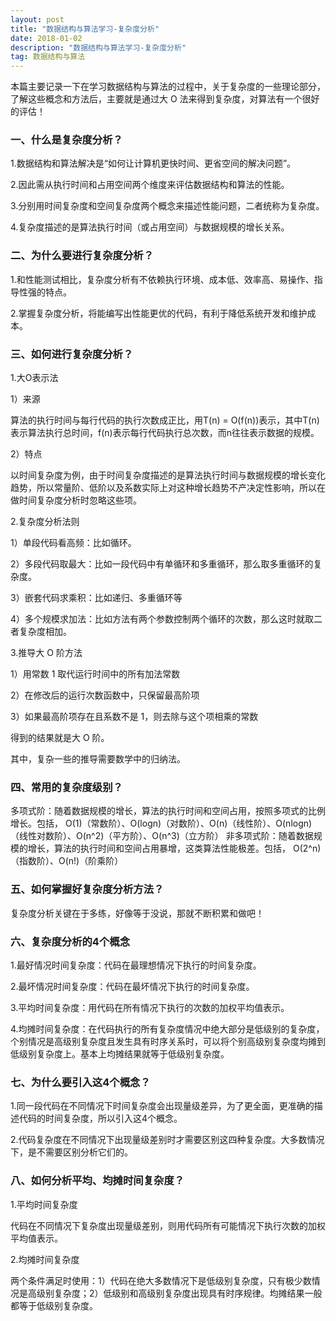 ```yaml
---
layout: post
title: "数据结构与算法学习-复杂度分析"
date: 2018-01-02
description: "数据结构与算法学习-复杂度分析"
tag: 数据结构与算法
---
```

本篇主要记录一下在学习数据结构与算法的过程中，关于复杂度的一些理论部分，了解这些概念和方法后，主要就是通过大 O 法来得到复杂度，对算法有一个很好的评估！

### 一、什么是复杂度分析？

1.数据结构和算法解决是“如何让计算机更快时间、更省空间的解决问题”。

2.因此需从执行时间和占用空间两个维度来评估数据结构和算法的性能。

3.分别用时间复杂度和空间复杂度两个概念来描述性能问题，二者统称为复杂度。

4.复杂度描述的是算法执行时间（或占用空间）与数据规模的增长关系。

### 二、为什么要进行复杂度分析？

1.和性能测试相比，复杂度分析有不依赖执行环境、成本低、效率高、易操作、指导性强的特点。

2.掌握复杂度分析，将能编写出性能更优的代码，有利于降低系统开发和维护成本。

### 三、如何进行复杂度分析？

1.大O表示法

1）来源

算法的执行时间与每行代码的执行次数成正比，用T(n) = O(f(n))表示，其中T(n)表示算法执行总时间，f(n)表示每行代码执行总次数，而n往往表示数据的规模。

2）特点

以时间复杂度为例，由于时间复杂度描述的是算法执行时间与数据规模的增长变化趋势，所以常量阶、低阶以及系数实际上对这种增长趋势不产决定性影响，所以在做时间复杂度分析时忽略这些项。

2.复杂度分析法则

1）单段代码看高频：比如循环。

2）多段代码取最大：比如一段代码中有单循环和多重循环，那么取多重循环的复杂度。

3）嵌套代码求乘积：比如递归、多重循环等

4）多个规模求加法：比如方法有两个参数控制两个循环的次数，那么这时就取二者复杂度相加。

3.推导大 O 阶方法

1）用常数 1 取代运行时间中的所有加法常数

2）在修改后的运行次数函数中，只保留最高阶项

3）如果最高阶项存在且系数不是 1，则去除与这个项相乘的常数

得到的结果就是大 O 阶。

其中，复杂一些的推导需要数学中的归纳法。

### 四、常用的复杂度级别？

多项式阶：随着数据规模的增长，算法的执行时间和空间占用，按照多项式的比例增长。包括，
O(1)（常数阶）、O(logn)（对数阶）、O(n)（线性阶）、O(nlogn)（线性对数阶）、O(n^2)（平方阶）、O(n^3)（立方阶）
非多项式阶：随着数据规模的增长，算法的执行时间和空间占用暴增，这类算法性能极差。包括，
O(2^n)（指数阶）、O(n!)（阶乘阶）

### 五、如何掌握好复杂度分析方法？

复杂度分析关键在于多练，好像等于没说，那就不断积累和做吧！

### 六、复杂度分析的4个概念

1.最好情况时间复杂度：代码在最理想情况下执行的时间复杂度。

2.最坏情况时间复杂度：代码在最坏情况下执行的时间复杂度。

3.平均时间复杂度：用代码在所有情况下执行的次数的加权平均值表示。

4.均摊时间复杂度：在代码执行的所有复杂度情况中绝大部分是低级别的复杂度，个别情况是高级别复杂度且发生具有时序关系时，可以将个别高级别复杂度均摊到低级别复杂度上。基本上均摊结果就等于低级别复杂度。

### 七、为什么要引入这4个概念？

1.同一段代码在不同情况下时间复杂度会出现量级差异，为了更全面，更准确的描述代码的时间复杂度，所以引入这4个概念。

2.代码复杂度在不同情况下出现量级差别时才需要区别这四种复杂度。大多数情况下，是不需要区别分析它们的。

### 八、如何分析平均、均摊时间复杂度？

1.平均时间复杂度

代码在不同情况下复杂度出现量级差别，则用代码所有可能情况下执行次数的加权平均值表示。

2.均摊时间复杂度

两个条件满足时使用：1）代码在绝大多数情况下是低级别复杂度，只有极少数情况是高级别复杂度；2）低级别和高级别复杂度出现具有时序规律。均摊结果一般都等于低级别复杂度。
